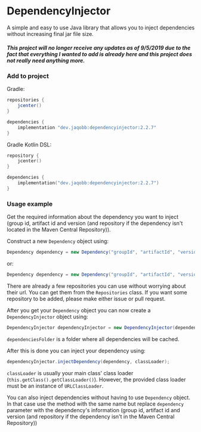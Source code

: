 DependencyInjector
=========

A simple and easy to use Java library that allows you to inject dependencies without increasing final jar file size.

##### This project will no longer receive any updates as of 9/5/2019 due to the fact that everything I wanted to add is already here and this project does not really need anything more.

### Add to project

Gradle:

```groovy
repositories {
	jcenter()
}

dependencies {
	implementation "dev.jaqobb:dependencyinjector:2.2.7"
}
```

Gradle Kotlin DSL:

```kotlin
repository {
	jcenter()
}

dependencies {
	implementation("dev.jaqobb:dependencyinjector:2.2.7")
}
```

### Usage example

Get the required information about the dependency you want to inject (group id, artifact id and version (and repository if the dependency isn't located in the Maven Central Repository)).

Construct a new `Dependency` object using:

```java
Dependency dependency = new Dependency("groupId", "artifactId", "version");
```
or:
```java
Dependency dependency = new Dependency("groupId", "artifactId", "version", "repositoryUrl");
```

There are already a few repositories you can use without worrying about their url. You can get them from the `Repositories` class. If you want some repository to be added, please make either issue or pull request.

After you get your `Dependency` object you can now create a `DependencyInjector` object using:

```java
DependencyInjector dependencyInjector = new DependencyInjector(dependenciesFolder);
```

`dependenciesFolder` is a folder where all dependencies will be cached.

After this is done you can inject your dependency using:

```java
dependencyInjector.injectDependency(dependency, classLoader);
```

`classLoader` is usually your main class' class loader (`this.getClass().getClassLoader()`). However, the provided class loader must be an instance of `URLClassLoader`.

You can also inject dependencies without having to use `Dependency` object. In that case use the method with the same name but replace `dependency` parameter with the dependency's information (group id, artifact id and version (and repository if the dependency isn't in the Maven Central Repository))
